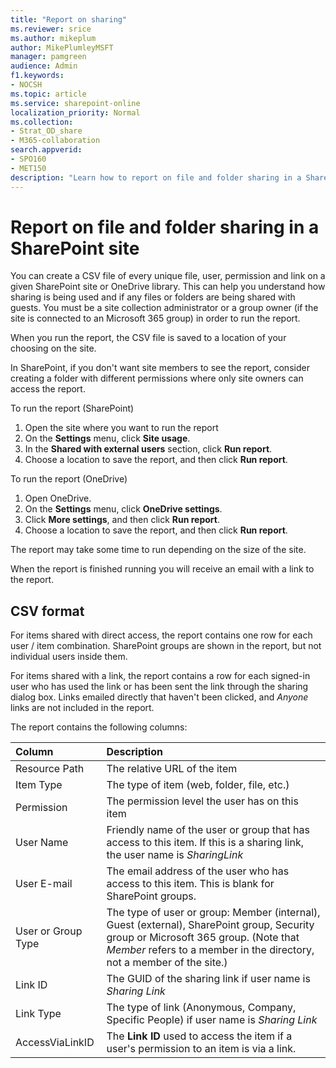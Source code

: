 ```yaml
---
title: "Report on sharing"
ms.reviewer: srice
ms.author: mikeplum
author: MikePlumleyMSFT
manager: pamgreen
audience: Admin
f1.keywords:
- NOCSH
ms.topic: article
ms.service: sharepoint-online
localization_priority: Normal
ms.collection:  
- Strat_OD_share
- M365-collaboration
search.appverid:
- SPO160
- MET150
description: "Learn how to report on file and folder sharing in a SharePoint site."
---
```


# Report on file and folder sharing in a SharePoint site

You can create a CSV file of every unique file, user, permission and link on a given SharePoint site or OneDrive library. This can help you understand how sharing is being used and if any files or folders are being shared with guests. You must be a site collection administrator or a group owner (if the site is connected to an Microsoft 365 group) in order to run the report.

When you run the report, the CSV file is saved to a location of your choosing on the site. 

In SharePoint, if you don't want site members to see the report, consider creating a folder with different permissions where only site owners can access the report.

To run the report (SharePoint)
1. Open the site where you want to run the report
2. On the **Settings** menu, click **Site usage**.
3. In the **Shared with external users** section, click **Run report**.
4. Choose a location to save the report, and then click **Run report**.

To run the report (OneDrive)
1. Open OneDrive.
2. On the **Settings** menu, click **OneDrive settings**.
3. Click **More settings**, and then click **Run report**.
4. Choose a location to save the report, and then click **Run report**.

The report may take some time to run depending on the size of the site.

When the report is finished running you will receive an email with a link to the report.

## CSV format

For items shared with direct access, the report contains one row for each user / item combination. SharePoint groups are shown in the report, but not individual users inside them.

For items shared with a link, the report contains a row for each signed-in user who has used the link or has been sent the link through the sharing dialog box. Links emailed directly that haven't been clicked, and *Anyone* links are not included in the report.

The report contains the following columns:

|Column|Description|
|:---|:---|
|Resource Path|The relative URL of the item|
|Item Type|The type of item (web, folder, file, etc.)|
|Permission|The permission level the user has on this item|
|User Name|Friendly name of the user or group that has access to this item. If this is a sharing link, the user name is *SharingLink*|
|User E-mail|The email address of the user who has access to this item. This is blank for SharePoint groups.|
|User or Group Type|The type of user or group: Member (internal), Guest (external), SharePoint group, Security group or Microsoft 365 group. (Note that *Member* refers to a member in the directory, not a member of the site.)|
|Link ID|The GUID of the sharing link if user name is *Sharing Link*|
|Link Type|The type of link (Anonymous, Company, Specific People) if user name is *Sharing Link*|
|AccessViaLinkID|The **Link ID** used to access the item if a user's permission to an item is via a link.



